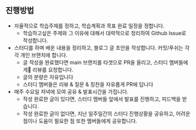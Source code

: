 ## 진행방법
- 자율적으로 학습주제를 정하고, 학습계획과 목표 완료 일정을 정합니다.
	- 학습하고싶은 주제와 그 이유에 대해서 대략적으로 정리하여 Github Issue로 작성합니다.
- 스터디를 하며 배운 내용을 정리하고, 블로그 글 초안을 작성합니다. 커밋/푸쉬는 각각 개인 브랜치에 합니다.
    - 글 작성을 완료했다면 main 브랜치를 타겟으로 PR을 올리고, 스터디 멤버들에게 리뷰를 요청합니다.
    - 글의 분량은 자유입니다
    - 스터디 멤버들은 리뷰 & 질문 & 칭찬을 자유롭게 PR에 답니다
- 매주 수요일 저녁에 모여 공유 & 발표시간을 가집니다.
    - 작성 완료한 글이 있다면, 스터디 멤버들 앞에서 발표를 진행하고, 피드백을 받습니다.
    - 작성 완료한 글이 없다면, 지난 일주일간의 스터디 진행상황을 공유하고, 어려운점이나 도움이 필요한 점 또한 멤버들에게 공유합니다.